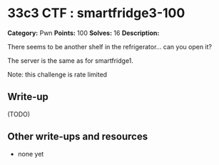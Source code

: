 # 33c3 CTF : smartfridge3-100

**Category:** Pwn
**Points:** 100
**Solves:** 16
**Description:**

There seems to be another shelf in the refrigerator... can you open it?

The server is the same as for smartfridge1.

Note: this challenge is rate limited

## Write-up

(TODO)

## Other write-ups and resources

* none yet

